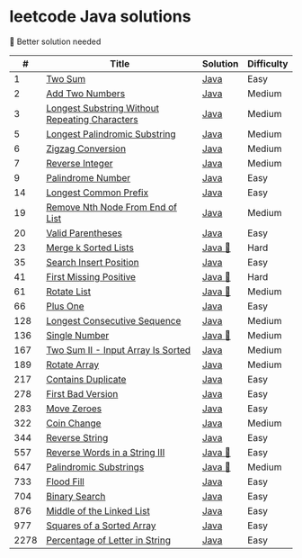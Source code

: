 # leetcode Java solutions

:see_no_evil: Better solution needed

| #    | Title                                                                                                                          | Solution                                                       | Difficulty |
|------|--------------------------------------------------------------------------------------------------------------------------------|----------------------------------------------------------------|------------|
| 1    | [Two Sum](https://leetcode.com/problems/two-sum/)                                                                              | [Java](./src/two-sum.java)                                     | Easy       |
| 2    | [Add Two Numbers](https://leetcode.com/problems/add-two-numbers/)                                                              | [Java](./src/add-two-numbers.java)                             | Medium     |
| 3    | [Longest Substring Without Repeating Characters](https://leetcode.com/problems/longest-substring-without-repeating-characters/) | [Java](./src/longest-sub-without-rep-char.java)                | Medium     |
| 5    | [Longest Palindromic Substring](https://leetcode.com/problems/longest-palindromic-substring/)                                  | [Java](./src/Longest-Palindromic-Substring.java)               | Medium     |
| 6    | [Zigzag Conversion](https://leetcode.com/problems/zigzag-conversion/)                                                          | [Java](./src/Zigzag-Conversion.java)                           | Medium     |
| 7    | [Reverse Integer](https://leetcode.com/problems/reverse-integer/)                                                              | [Java](./src/Reverse-Integer.java)                             | Medium     |
| 9    | [Palindrome Number](https://leetcode.com/problems/palindrome-number/)                                                          | [Java](./src/palindrome-number.java)                           | Easy       |
| 14   | [Longest Common Prefix](https://leetcode.com/problems/longest-common-prefix/)                                                  | [Java](./src/longest-common-prefix.java)                       | Easy       |
| 19   | [Remove Nth Node From End of List](https://leetcode.com/problems/remove-nth-node-from-end-of-list/)                                                  | [Java](./src/remove-nth-node-from-end-of-list.java)            | Medium     |
| 20   | [Valid Parentheses](https://leetcode.com/problems/valid-parentheses/)                                                          | [Java](./src/valid-parentheses.java)                           | Easy       |
| 23   | [ Merge k Sorted Lists](https://leetcode.com/problems/merge-k-sorted-lists/)                                                          | [Java :see_no_evil:](./src/merge-k-sorted-lists.java)          | Hard       |
| 35   | [Search Insert Position](https://leetcode.com/problems/search-insert-position/)                                                | [Java](./src/search-insert-position.java)                      | Easy       |
| 41   | [First Missing Positive](https://leetcode.com/problems/first-missing-positive/)                                                | [Java :see_no_evil:](./src/first-missing-positive.java)        | Hard       |
| 61   | [Rotate List](https://leetcode.com/problems/rotate-list/)                                                | [Java :see_no_evil:](./src/rotate-list.java)                   | Medium     |
| 66   | [Plus One](https://leetcode.com/problems/plus-one/)                                                | [Java](./src/plus-one.java)                                    | Easy       |
| 128  | [Longest Consecutive Sequence](https://leetcode.com/problems/longest-consecutive-sequence/)                                    | [Java](./src/longest-consecutive-sequence.java)                | Medium     |
| 136  | [Single Number](https://leetcode.com/problems/single-number/)                                    | [Java :see_no_evil:](./src/single-number.java)                 | Medium     |
| 167  | [Two Sum II - Input Array Is Sorted](https://leetcode.com/problems/two-sum-ii-input-array-is-sorted/)                          | [Java](./src/two-sum-ii-input-array-is-sorted.java)            | Medium     |
| 189  | [Rotate Array](https://leetcode.com/problems/rotate-array/)                                                                    | [Java](./src/rotate-array.java)                                | Medium     |
| 217  | [Contains Duplicate](https://leetcode.com/problems/contains-duplicate/)                                                        | [Java](./src/contains-duplicate.java)                          | Easy       |
| 278  | [First Bad Version](https://leetcode.com/problems/first-bad-version/)                                                          | [Java](./src/first-bad-version.java)                           | Easy       |
| 283  | [Move Zeroes](https://leetcode.com/problems/move-zeroes/)                                                                      | [Java](./src/move-zeroes.java)                                 | Easy       |
| 322  | [Coin Change](https://leetcode.com/problems/coin-change/)                                                                      | [Java](./src/coin-change.java)                                 | Medium     |
| 344  | [Reverse String](https://leetcode.com/problems/reverse-string/)                                                                                                             | [Java](./src/reverse-string.java)                              | Easy       |
| 557  | [Reverse Words in a String III](https://leetcode.com/problems/reverse-words-in-a-string-iii/)                                                                                                             | [Java :see_no_evil:](./src/reverse-words-in-a-string-iii.java) | Easy       |
| 647  | [Palindromic Substrings](https://leetcode.com/problems/palindromic-substrings/)                                                | [Java :see_no_evil:](./src/palindromic-substrings.java)        | Medium     |
| 733  | [Flood Fill](https://leetcode.com/problems/flood-fill/)                                                | [Java](./src/flood-fill.java)                    | Easy       |
| 704  | [Binary Search](https://leetcode.com/problems/binary-search/)                                                                  | [Java](./src/binary-search.java)                               | Easy       |
| 876  | [Middle of the Linked List](https://leetcode.com/problems/middle-of-the-linked-list/)                                                                  | [Java](./src/middle-of-the-linked-list.java)                   | Easy       |
| 977  | [Squares of a Sorted Array](https://leetcode.com/problems/squares-of-a-sorted-array/)                                          | [Java](./src/squares-of-a-sorted-array.java)                   | Easy       |
| 2278 | [Percentage of Letter in String](https://leetcode.com/problems/percentage-of-letter-in-string/)                                          | [Java](./src/percentage-of-letter-in-string.java)              | Easy       |